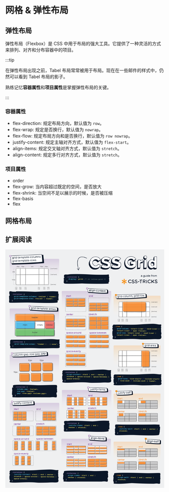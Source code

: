 # 网格 & 弹性布局

## 弹性布局

弹性布局（Flexbox）是 CSS 中用于布局的强大工具。它提供了一种灵活的方式来排列、对齐和分布容器中的项目。

:::tip

在弹性布局出现之前，Tabel 布局常常被用于布局。现在在一些邮件的样式中，仍然可以看到 Tabel 布局的影子。

熟练记忆**容器属性**和**项目属性**是掌握弹性布局的关键。

:::

### 容器属性

-   flex-direction: 规定布局方向，默认值为 `row`。
-   flex-wrap: 规定是否换行，默认值为 `nowrap`。
-   flex-flow: 规定布局方向和是否换行，默认值为 `row nowrap`。
-   justify-content: 规定主轴对齐方式，默认值为 `flex-start`。
-   align-items: 规定交叉轴对齐方式，默认值为 `stretch`。
-   align-content: 规定多行对齐方式，默认值为 `stretch`。

### 项目属性

-   order
-   flex-grow: 当内容超过既定的空间，是否放大
-   flex-shrink: 当空间不足以展示的时候，是否被压缩
-   flex-basis
-   flex

## 网格布局

## 扩展阅读

![一图流](%E7%BD%91%E6%A0%BC%20&%20%E5%BC%B9%E6%80%A7%E5%B8%83%E5%B1%80%208b49b90690194a8d8ed3f3906fb13827/css-grid-poster.png)
